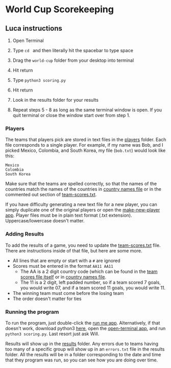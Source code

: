 # World Cup Scorekeeping

## Luca instructions

 1) Open Terminal

 2) Type `cd ` and then literally hit the spacebar to type space

 3) Drag the `world-cup` folder from your desktop into terminal

 4) Hit return

 5) Type `python3 scoring.py`

 6) Hit return

 7) Look in the results folder for your results

 8) Repeat steps 5 - 8 as long as the same terminal window is open. If you quit terminal or close the window start over from step 1.

### Players

The teams that players pick are stored in text files in the [players](players) folder. Each file corresponds to a single player. For example, if my name was Bob, and I picked Mexico, Colombia, and South Korea, my file (`bob.txt`) would look like this:
```
Mexico
Colombia
South Korea
```
Make sure that the teams are spelled correctly, so that the names of the countries match the names of the countries in [country names file](teams/abbreviations-english.txt) or in the commented out section of [team-scores.txt](team-scores.txt).

If you have difficulty generating a new text file for a new player, you can simply duplicate one of the original players or open the [make-new-player app](make-new-player.app). Player files must be in plain text format (.txt extension). Uppercase/lowercase doesn't matter.

### Adding Results

To add the results of a game, you need to update the [team-scores.txt](team-scores.txt) file. There are instructions inside of that file, but here are some more.

 - All lines that are empty or start with a `#` are ignored
 - Scores must be entered in the format `AA11 AA11`
    - The AA is a 2 digit country code (which can be found in the [team scores file itself](team-scores.txt) or in [country names file](teams/abbreviations-english.txt).
    - The 11 is a 2 digit, left padded number, so if a team scored 7 goals, you would write 07, and if a team scored 11 goals, you would write 11.
 - The winning team must come before the losing team
 - The order doesn't matter for ties

### Running the program

To run the program, just double-click the [run me app](run-me.app). Alternatively, if that doesn't work, download python3 [here](https://www.python.org/downloads/), open the [open-terminal app](open-terminal.app), and run `python3 scoring.py`. Last resort just ask Will.

Results will show up in the [results](results) folder. Any errors due to teams having too many of a specific group will show up in an `errors.txt` file in the results folder. All the results will be in a folder corresponding to the date and time that they program was run, so you can see how you are doing over time.
